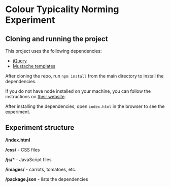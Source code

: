 # Colour Typicality Norming Experiment

## Cloning and running the project

This project uses the following dependencies:

* [jQuery][1]
* [Mustache templates][2]


After cloning the repo, run `npm install` from the main directory to install the dependencies.


If you do not have node installed on your machine, you can follow the instructions on [their website][4].


[1]: https://jquery.com/ "jQuery"
[2]: https://github.com/janl/mustache.js "Mustache"
[4]: https://github.com/npm/npm "npm"

After installing the dependencies, open `index.html` in the browser to see the experiment.

## Experiment structure

**/index.html**

**/css/** - CSS files

**/js/*** - JavaScript files

**/images/** - carrots, tomatoes, etc.

**/package.json** - lists the dependencies